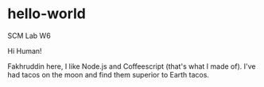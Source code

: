 # hello-world
SCM Lab W6

Hi Human!

Fakhruddin here, I like Node.js and Coffeescript (that's what I made of).
I've had tacos on the moon and find them superior to Earth tacos.
